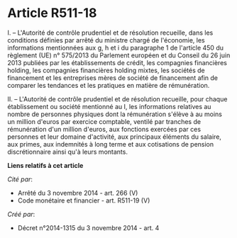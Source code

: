 # Article R511-18

I. – L'Autorité de contrôle prudentiel et de résolution recueille, dans les conditions définies par arrêté du ministre chargé
de l'économie, les informations mentionnées aux g, h et i du paragraphe 1 de l'article 450 du règlement (UE) n° 575/2013 du
Parlement européen et du Conseil du 26 juin 2013 publiées par les établissements de crédit, les compagnies financières
holding, les compagnies financières holding mixtes, les sociétés de financement et les entreprises mères de société de
financement afin de comparer les tendances et les pratiques en matière de rémunération.

II. – L'Autorité de contrôle prudentiel et de résolution recueille, pour chaque établissement ou société mentionné au I, les
informations relatives au nombre de personnes physiques dont la rémunération s'élève à au moins un million d'euros par
exercice comptable, ventilé par tranches de rémunération d'un million d'euros, aux fonctions exercées par ces personnes et
leur domaine d'activité, aux principaux éléments du salaire, aux primes, aux indemnités à long terme et aux cotisations de
pension discrétionnaire ainsi qu'à leurs montants.

**Liens relatifs à cet article**

_Cité par_:

  - Arrêté du 3 novembre 2014 - art. 266 (V)
  - Code monétaire et financier - art. R511-19 (V)

_Créé par_:

  - Décret n°2014-1315 du 3 novembre 2014 - art. 4
